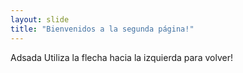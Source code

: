 ```yaml
---
layout: slide
title: "Bienvenidos a la segunda página!"
---
```

Adsada
Utiliza la flecha hacia la izquierda para volver!
